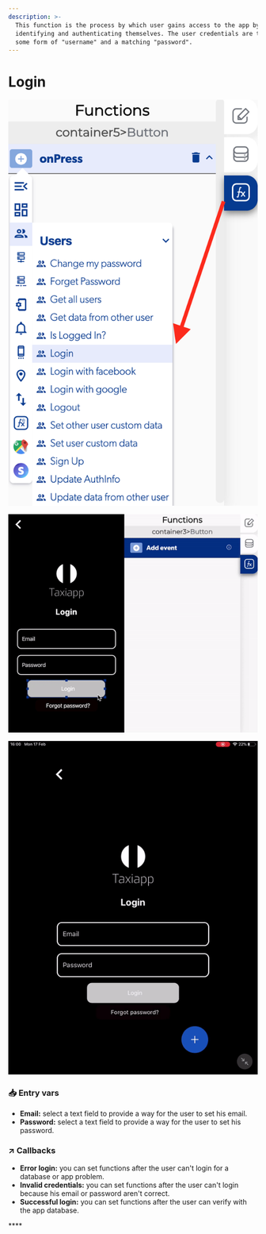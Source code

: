 ```yaml
---
description: >-
  This function is the process by which user gains access to the app by
  identifying and authenticating themselves. The user credentials are typically
  some form of "username" and a matching "password".
---
```


# Login

![](../../../.gitbook/assets/captura-de-pantalla-2020-02-10-a-la-s-10.57.00.png)

![](../../../.gitbook/assets/ezgif.com-video-to-gif-16%20%281%29.gif)

![](../../../.gitbook/assets/ezgif.com-video-to-gif-17%20%281%29.gif)



### 📥 Entry vars <a id="entry-vars"></a>

* **Email:** select a text field to provide a way for the user to set his email.
* **Password:** select a text field to provide a way for the user to set his password.

### ↗ Callbacks <a id="entry-vars"></a>

* **Error login:** you can set functions after the user can't login for a database or app problem.
* **Invalid credentials:** you can set functions after the user can't login because his email or password aren't correct.
* **Successful login:** you can set functions after the user can verify with the app database.

\*\*\*\*

